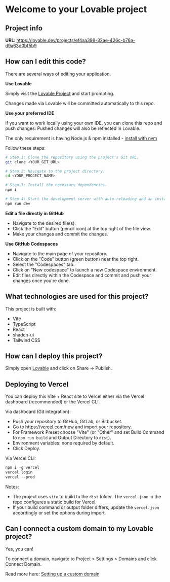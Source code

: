 # Welcome to your Lovable project

## Project info

**URL**: https://lovable.dev/projects/ef4aa398-32ae-426c-b76a-d9a63d0bf5b9

## How can I edit this code?

There are several ways of editing your application.

**Use Lovable**

Simply visit the [Lovable Project](https://lovable.dev/projects/ef4aa398-32ae-426c-b76a-d9a63d0bf5b9) and start prompting.

Changes made via Lovable will be committed automatically to this repo.

**Use your preferred IDE**

If you want to work locally using your own IDE, you can clone this repo and push changes. Pushed changes will also be reflected in Lovable.

The only requirement is having Node.js & npm installed - [install with nvm](https://github.com/nvm-sh/nvm#installing-and-updating)

Follow these steps:

```sh
# Step 1: Clone the repository using the project's Git URL.
git clone <YOUR_GIT_URL>

# Step 2: Navigate to the project directory.
cd <YOUR_PROJECT_NAME>

# Step 3: Install the necessary dependencies.
npm i

# Step 4: Start the development server with auto-reloading and an instant preview.
npm run dev
```

**Edit a file directly in GitHub**

- Navigate to the desired file(s).
- Click the "Edit" button (pencil icon) at the top right of the file view.
- Make your changes and commit the changes.

**Use GitHub Codespaces**

- Navigate to the main page of your repository.
- Click on the "Code" button (green button) near the top right.
- Select the "Codespaces" tab.
- Click on "New codespace" to launch a new Codespace environment.
- Edit files directly within the Codespace and commit and push your changes once you're done.

## What technologies are used for this project?

This project is built with:

- Vite
- TypeScript
- React
- shadcn-ui
- Tailwind CSS

## How can I deploy this project?

Simply open [Lovable](https://lovable.dev/projects/ef4aa398-32ae-426c-b76a-d9a63d0bf5b9) and click on Share -> Publish.

## Deploying to Vercel

You can deploy this Vite + React site to Vercel either via the Vercel dashboard (recommended) or the Vercel CLI.

Via dashboard (Git integration):
- Push your repository to GitHub, GitLab, or Bitbucket.
- Go to https://vercel.com/new and import your repository.
- For Framework Preset choose "Vite" (or "Other" and set Build Command to `npm run build` and Output Directory to `dist`).
- Environment variables: none required by default.
- Click Deploy.

Via Vercel CLI:
```powershell
npm i -g vercel
vercel login
vercel --prod
```

Notes:
- The project uses `vite` to build to the `dist` folder. The `vercel.json` in the repo configures a static build for Vercel.
- If your build command or output folder differs, update the `vercel.json` accordingly or set the options during import.

## Can I connect a custom domain to my Lovable project?

Yes, you can!

To connect a domain, navigate to Project > Settings > Domains and click Connect Domain.

Read more here: [Setting up a custom domain](https://docs.lovable.dev/features/custom-domain#custom-domain)
